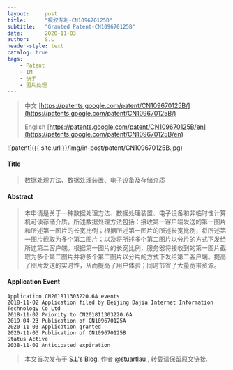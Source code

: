 ```yaml
---
layout:     post
title:      "授权专利-CN109670125B"
subtitle:   "Granted Patent-CN109670125B"
date:       2020-11-03
author:     S.L
header-style: text
catalog: true
tags:
    - Patent
    - IM
    - 快手
    - 图片处理
---
```

> 中文 [https://patents.google.com/patent/CN109670125B/](https://patents.google.com/patent/CN109670125B/)
>
> English [https://patents.google.com/patent/CN109670125B/en](https://patents.google.com/patent/CN109670125B/en)

![patent]({{ site.url }}/img/in-post/patent/CN109670125B.jpg)
#### Title
> 数据处理方法、数据处理装置、电子设备及存储介质





#### Abstract
> 本申请是关于一种数据处理方法、数据处理装置、电子设备和非临时性计算机可读存储介质。所述数据处理方法包括：接收第一客户端发送的第一图片和所述第一图片的长宽比例；根据所述第一图片的所述长宽比例，将所述第一图片截取为多个第二图片；以及将所述多个第二图片以分片的方式下发给所述第二客户端。根据第一图片的长宽比例，服务器将接收到的第一图片截取为多个第二图片并将多个第二图片以分片的方式下发给第二客户端。提高了图片发送的实时性，从而提高了用户体验；同时节省了大量宽带资源。





#### Application Event
```
Application CN201811303220.6A events 
2018-11-02 Application filed by Beijing Dajia Internet Information Technology Co Ltd
2018-11-02 Priority to CN201811303220.6A
2019-04-23 Publication of CN109670125A
2020-11-03 Application granted
2020-11-03 Publication of CN109670125B
Status Active
2038-11-02 Anticipated expiration
```
> 本文首次发布于 [S.L's Blog](https://liushuo.me), 作者 [@stuartlau](http://github.com/stuartlau) ,
转载请保留原文链接.
